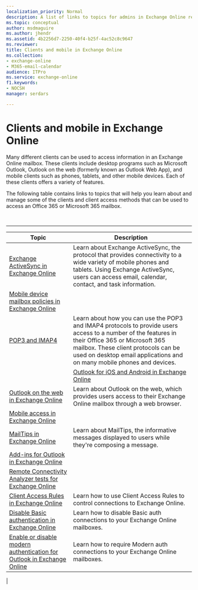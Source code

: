 ```yaml
---
localization_priority: Normal
description: A list of links to topics for admins in Exchange Online related to clients an mobile access to mailboxes.
ms.topic: conceptual
author: msdmaguire
ms.author: jhendr
ms.assetid: 4b2256d7-2250-40f4-b25f-4ac52c8c9647
ms.reviewer: 
title: Clients and mobile in Exchange Online
ms.collection: 
- exchange-online
- M365-email-calendar
audience: ITPro
ms.service: exchange-online
f1.keywords:
- NOCSH
manager: serdars

---
```


# Clients and mobile in Exchange Online

Many different clients can be used to access information in an Exchange Online mailbox. These clients include desktop programs such as Microsoft Outlook, Outlook on the web (formerly known as Outlook Web App), and mobile clients such as phones, tablets, and other mobile devices. Each of these clients offers a variety of features.

The following table contains links to topics that will help you learn about and manage some of the clients and client access methods that can be used to access an Office 365 or Microsoft 365 mailbox.

<br>

****

|Topic|Description|
|---|---|
|[Exchange ActiveSync in Exchange Online](exchange-activesync/exchange-activesync.md)|Learn about Exchange ActiveSync, the protocol that provides connectivity to a wide variety of mobile phones and tablets. Using Exchange ActiveSync, users can access email, calendar, contact, and task information.|
|[Mobile device mailbox policies in Exchange Online](exchange-activesync/mobile-device-mailbox-policies.md)||
|[POP3 and IMAP4](pop3-and-imap4/pop3-and-imap4.md)|Learn about how you can use the POP3 and IMAP4 protocols to provide users access to a number of the features in their Office 365 or Microsoft 365 mailbox. These client protocols can be used on desktop email applications and on many mobile phones and devices.|
||[Outlook for iOS and Android in Exchange Online](outlook-for-ios-and-android/outlook-for-ios-and-android.md)|
|[Outlook on the web in Exchange Online](outlook-on-the-web/outlook-on-the-web.md)|Learn about Outlook on the web, which provides users access to their Exchange Online mailbox through a web browser.|
|[Mobile access in Exchange Online](mobile-access/mobile-access.md)||
|[MailTips in Exchange Online](mailtips/mailtips.md)|Learn about MailTips, the informative messages displayed to users while they're composing a message.|
|[Add-ins for Outlook in Exchange Online](add-ins-for-outlook/add-ins-for-outlook.md)||
|[Remote Connectivity Analyzer tests for Exchange Online](remote-connectivity-analyzer-tests.md)||
|[Client Access Rules in Exchange Online](client-access-rules/client-access-rules.md)|Learn how to use Client Access Rules to control connections to Exchange Online.|
|[Disable Basic authentication in Exchange Online](disable-basic-authentication-in-exchange-online.md)|Learn how to disable Basic auth connections to your Exchange Online mailboxes.|
|[Enable or disable modern authentication for Outlook in Exchange Online](enable-or-disable-modern-authentication-in-exchange-online.md)|Learn how to require Modern auth connections to your Exchange Online mailboxes.|
|

